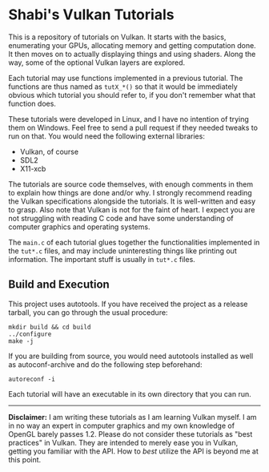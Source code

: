 Shabi's Vulkan Tutorials
========================

This is a repository of tutorials on Vulkan.  It starts with the basics,
enumerating your GPUs, allocating memory and getting computation done.  It then
moves on to actually displaying things and using shaders.  Along the way, some
of the optional Vulkan layers are explored.

Each tutorial may use functions implemented in a previous tutorial.  The
functions are thus named as `tutX_*()` so that it would be immediately obvious
which tutorial you should refer to, if you don't remember what that function
does.

These tutorials were developed in Linux, and I have no intention of trying them
on Windows.  Feel free to send a pull request if they needed tweaks to run on
that.  You would need the following external libraries:

- Vulkan, of course
- SDL2
- X11-xcb

The tutorials are source code themselves, with enough comments in them to
explain how things are done and/or why.  I strongly recommend reading the
Vulkan specifications alongside the tutorials.  It is well-written and easy to
grasp.  Also note that Vulkan is not for the faint of heart.  I expect you are
not struggling with reading C code and have some understanding of computer
graphics and operating systems.

The `main.c` of each tutorial glues together the functionalities implemented in
the `tut*.c` files, and may include uninteresting things like printing out
information.  The important stuff is usually in `tut*.c` files.

Build and Execution
-------------------

This project uses autotools.  If you have received the project as a release
tarball, you can go through the usual procedure:

```
mkdir build && cd build
../configure
make -j
```

If you are building from source, you would need autotools installed as well as
autoconf-archive and do the following step beforehand:

```
autoreconf -i
```

Each tutorial will have an executable in its own directory that you can run.

---

**Disclaimer:** I am writing these tutorials as I am learning Vulkan myself.  I
am in no way an expert in computer graphics and my own knowledge of OpenGL
barely passes 1.2.  Please do not consider these tutorials as "best practices"
in Vulkan.  They are intended to merely ease you in Vulkan, getting you
familiar with the API.  How to _best_ utilize the API is beyond me at this
point.
